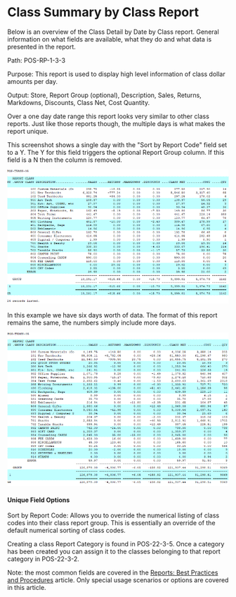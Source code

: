 # Class Summary by Class Report

<PageHeader />

Below is an overview of the Class Detail by Date by Class report. General information on what fields are available, what they do and what data is presented in the report.

Path: POS-RP-1-3-3

Purpose: This report is used to display high level information of class dollar amounts per day.

Output: Store, Report Group (optional), Description, Sales, Returns, Markdowns, Discounts, Class Net, Cost Quantity.

Over a one day date range this report looks very similar to other class reports. Just like those reports though, the multiple days is what makes the report unique.

This screenshot shows a single day with the "Sort by Report Code" field set to a Y. The Y for this field triggers the optional Report Group column. If this field is a N then the column is removed.

![](./pos-rp-1-3-3.1.png)


In this example we have six days worth of data. The format of this report remains the same, the numbers simply include more days.

![](./pos-rp-1-3-3.2.png)

#### Unique Field Options

Sort by Report Code: Allows you to override the numerical listing of class codes into their class report group. This is essentially an override of the default numerical sorting of class codes.

Creating a class Report Category is found in POS-22-3-5. Once a category has been created you can assign it to the classes belonging to that report category in POS-22-3-2.

Note: the most common fields are covered in the [Reports: Best Practices and Procedures](./../reports-best-practices-and-procedures/README.md) article. Only special usage scenarios or options are covered in this article.

<PageFooter />

